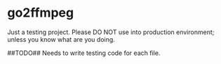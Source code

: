 go2ffmpeg
=========

Just a testing project. Please DO NOT use into production environment; unless you know what are you doing. 

##TODO##
Needs to write testing code for each file.

